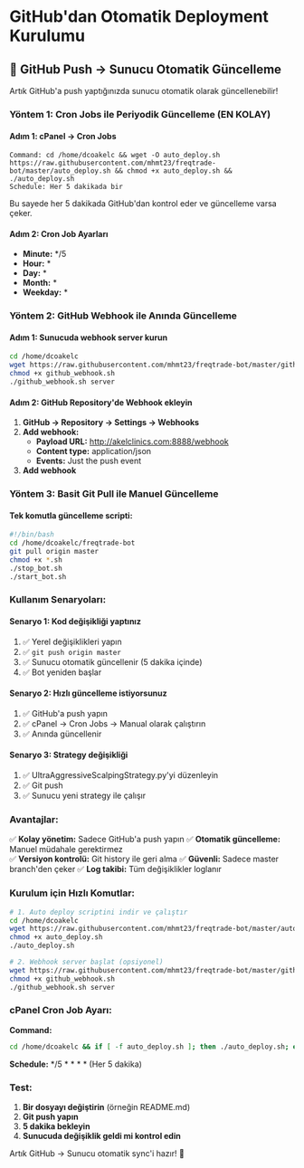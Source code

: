 # GitHub'dan Otomatik Deployment Kurulumu

## 🔄 GitHub Push → Sunucu Otomatik Güncelleme

Artık GitHub'a push yaptığınızda sunucu otomatik olarak güncellenebilir!

### **Yöntem 1: Cron Jobs ile Periyodik Güncelleme (EN KOLAY)**

#### Adım 1: cPanel → Cron Jobs
```
Command: cd /home/dcoakelc && wget -O auto_deploy.sh https://raw.githubusercontent.com/mhmt23/freqtrade-bot/master/auto_deploy.sh && chmod +x auto_deploy.sh && ./auto_deploy.sh
Schedule: Her 5 dakikada bir
```

Bu sayede her 5 dakikada GitHub'dan kontrol eder ve güncelleme varsa çeker.

#### Adım 2: Cron Job Ayarları
- **Minute:** */5
- **Hour:** *
- **Day:** *
- **Month:** *
- **Weekday:** *

### **Yöntem 2: GitHub Webhook ile Anında Güncelleme**

#### Adım 1: Sunucuda webhook server kurun
```bash
cd /home/dcoakelc
wget https://raw.githubusercontent.com/mhmt23/freqtrade-bot/master/github_webhook.sh
chmod +x github_webhook.sh
./github_webhook.sh server
```

#### Adım 2: GitHub Repository'de Webhook ekleyin
1. **GitHub → Repository → Settings → Webhooks**
2. **Add webhook:**
   - **Payload URL:** http://akelclinics.com:8888/webhook
   - **Content type:** application/json
   - **Events:** Just the push event
3. **Add webhook**

### **Yöntem 3: Basit Git Pull ile Manuel Güncelleme**

#### Tek komutla güncelleme scripti:
```bash
#!/bin/bash
cd /home/dcoakelc/freqtrade-bot
git pull origin master
chmod +x *.sh
./stop_bot.sh
./start_bot.sh
```

### **Kullanım Senaryoları:**

#### **Senaryo 1: Kod değişikliği yaptınız**
1. ✅ Yerel değişiklikleri yapın
2. ✅ `git push origin master`
3. ✅ Sunucu otomatik güncellenir (5 dakika içinde)
4. ✅ Bot yeniden başlar

#### **Senaryo 2: Hızlı güncelleme istiyorsunuz**
1. ✅ GitHub'a push yapın
2. ✅ cPanel → Cron Jobs → Manual olarak çalıştırın
3. ✅ Anında güncellenir

#### **Senaryo 3: Strategy değişikliği**
1. ✅ UltraAggressiveScalpingStrategy.py'yi düzenleyin
2. ✅ Git push
3. ✅ Sunucu yeni strategy ile çalışır

### **Avantajlar:**

✅ **Kolay yönetim:** Sadece GitHub'a push yapın
✅ **Otomatik güncelleme:** Manuel müdahale gerektirmez  
✅ **Versiyon kontrolü:** Git history ile geri alma
✅ **Güvenli:** Sadece master branch'den çeker
✅ **Log takibi:** Tüm değişiklikler loglanır

### **Kurulum için Hızlı Komutlar:**

```bash
# 1. Auto deploy scriptini indir ve çalıştır
cd /home/dcoakelc
wget https://raw.githubusercontent.com/mhmt23/freqtrade-bot/master/auto_deploy.sh
chmod +x auto_deploy.sh
./auto_deploy.sh

# 2. Webhook server başlat (opsiyonel)
wget https://raw.githubusercontent.com/mhmt23/freqtrade-bot/master/github_webhook.sh
chmod +x github_webhook.sh
./github_webhook.sh server
```

### **cPanel Cron Job Ayarı:**

**Command:**
```bash
cd /home/dcoakelc && if [ -f auto_deploy.sh ]; then ./auto_deploy.sh; else wget -O auto_deploy.sh https://raw.githubusercontent.com/mhmt23/freqtrade-bot/master/auto_deploy.sh && chmod +x auto_deploy.sh && ./auto_deploy.sh; fi
```

**Schedule:** */5 * * * * (Her 5 dakika)

### **Test:**

1. **Bir dosyayı değiştirin** (örneğin README.md)
2. **Git push yapın**
3. **5 dakika bekleyin**
4. **Sunucuda değişiklik geldi mi kontrol edin**

Artık GitHub → Sunucu otomatik sync'i hazır! 🚀
